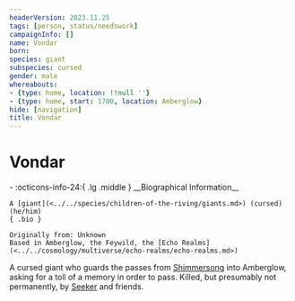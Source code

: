 ```yaml
---
headerVersion: 2023.11.25
tags: [person, status/needswork]
campaignInfo: []
name: Vondar
born:
species: giant
subspecies: cursed
gender: male
whereabouts:
- {type: home, location: !!null ''}
- {type: home, start: 1700, location: Amberglow}
hide: [navigation]
title: Vondar
---
```

# Vondar
<div class="grid cards ext-narrow-margin ext-one-column" markdown>
- :octicons-info-24:{ .lg .middle } __Biographical Information__

    A [giant](<../../species/children-of-the-riving/giants.md>) (cursed) (he/him)  
    { .bio }

    Originally from: Unknown
    Based in Amberglow, the Feywild, the [Echo Realms](<../../cosmology/multiverse/echo-realms/echo-realms.md>)
</div>


A cursed giant who guards the passes from [Shimmersong](<../../cosmology/multiverse/echo-realms/feywild/shimmersong.md>) into Amberglow, asking for a toll of a memory in order to pass. Killed, but presumably not permanently, by [Seeker](<../pcs/dunmar-fellowship/seeker.md>) and friends.